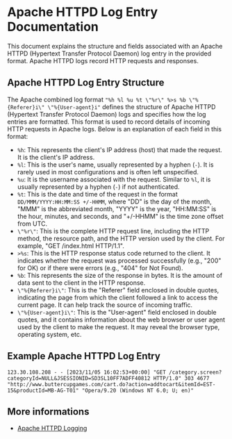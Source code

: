 # Apache HTTPD Log Entry Documentation

This document explains the structure and fields associated with an Apache HTTPD (Hypertext Transfer Protocol Daemon) log entry in the provided format. Apache HTTPD logs record HTTP requests and responses.

## Apache HTTPD Log Entry Structure

The Apache combined log format `"%h %l %u %t \"%r\" %>s %b \"%{Referer}i\" \"%{User-agent}i"` defines the structure of Apache HTTPD (Hypertext Transfer Protocol Daemon) logs and specifies how the log entries are formatted. This format is used to record details of incoming HTTP requests in Apache logs. Below is an explanation of each field in this format:

- `%h`: This represents the client's IP address (host) that made the request. It is the client's IP address.
- `%l`: This is the user's name, usually represented by a hyphen (`-`). It is rarely used in most configurations and is often left unspecified.
- `%u`: It is the username associated with the request. Similar to `%l`, it is usually represented by a hyphen (`-`) if not authenticated.
- `%t`: This is the date and time of the request in the format `DD/MMM/YYYY:HH:MM:SS +/-HHMM`, where "DD" is the day of the month, "MMM" is the abbreviated month, "YYYY" is the year, "HH:MM:SS" is the hour, minutes, and seconds, and "+/-HHMM" is the time zone offset from UTC.
- `\"%r\"`: This is the complete HTTP request line, including the HTTP method, the resource path, and the HTTP version used by the client. For example, "GET /index.html HTTP/1.1".
- `>%s`: This is the HTTP response status code returned to the client. It indicates whether the request was processed successfully (e.g., "200" for OK) or if there were errors (e.g., "404" for Not Found).
- `%b`: This represents the size of the response in bytes. It is the amount of data sent to the client in the HTTP response.
- `\"%{Referer}i\"`: This is the "Referer" field enclosed in double quotes, indicating the page from which the client followed a link to access the current page. It can help track the source of incoming traffic.
- `\"%{User-agent}i\"`: This is the "User-agent" field enclosed in double quotes, and it contains information about the web browser or user agent used by the client to make the request. It may reveal the browser type, operating system, etc.


## Example Apache HTTPD Log Entry

`123.30.108.208 - - [2023/11/05 16:02:53+00:00] "GET /category.screen?categoryId=NULL&JSESSIONID=SD3SL10FF7ADFF40812 HTTP/1.0" 303 4677 "http://www.buttercupgames.com/cart.do?action=addtocart&itemId=EST-15&productId=MB-AG-T01" "Opera/9.20 (Windows NT 6.0; U; en)"`

## More informations

- [Apache HTTPD Logging](https://httpd.apache.org/docs/2.4/en/logs.html)
